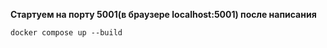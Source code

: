 <b>Стартуем на порту 5001(в браузере localhost:5001) после написания </b>

    docker compose up --build
